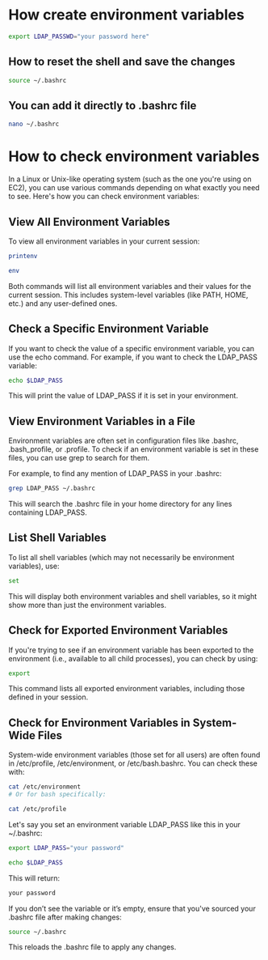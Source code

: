 # How create environment variables
```bash
export LDAP_PASSWD="your password here"
```
## How to reset the shell and save the changes
```bash
source ~/.bashrc
```
## You can add it directly to .bashrc file
```bash
nano ~/.bashrc
```
# How to check environment variables
In a Linux or Unix-like operating system (such as the one you're using on EC2), you can use various commands depending on what exactly you need to see. Here's how you can check environment variables:

## View All Environment Variables
To view all environment variables in your current session:
```bash
printenv
```
```bash
env
```
Both commands will list all environment variables and their values for the current session. This includes system-level variables (like PATH, HOME, etc.) and any user-defined ones.

## Check a Specific Environment Variable
If you want to check the value of a specific environment variable, you can use the echo command. For example, if you want to check the LDAP_PASS variable:
```bash
echo $LDAP_PASS
```
This will print the value of LDAP_PASS if it is set in your environment.

## View Environment Variables in a File
Environment variables are often set in configuration files like .bashrc, .bash_profile, or .profile. To check if an environment variable is set in these files, you can use grep to search for them.

For example, to find any mention of LDAP_PASS in your .bashrc:

```bash
grep LDAP_PASS ~/.bashrc
```
This will search the .bashrc file in your home directory for any lines containing LDAP_PASS.

## List Shell Variables
To list all shell variables (which may not necessarily be environment variables), use:
```bash
set
```
This will display both environment variables and shell variables, so it might show more than just the environment variables.

## Check for Exported Environment Variables
If you're trying to see if an environment variable has been exported to the environment (i.e., available to all child processes), you can check by using:

```bash
export
```
This command lists all exported environment variables, including those defined in your session.

## Check for Environment Variables in System-Wide Files
System-wide environment variables (those set for all users) are often found in /etc/profile, /etc/environment, or /etc/bash.bashrc. You can check these with:
```bash
cat /etc/environment
# Or for bash specifically:
```

```bash
cat /etc/profile
```
Let's say you set an environment variable LDAP_PASS like this in your ~/.bashrc:

```bash
export LDAP_PASS="your password"
```
```bash
echo $LDAP_PASS
```
This will return:

```css
your password
```
If you don’t see the variable or it’s empty, ensure that you've sourced your .bashrc file after making changes:

```bash
source ~/.bashrc
```
This reloads the .bashrc file to apply any changes.



